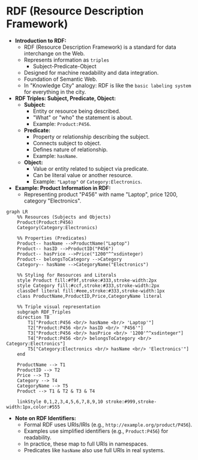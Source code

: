 # RDF (Resource Description Framework)

- **Introduction to RDF:**
  - RDF (Resource Description Framework) is a standard for data interchange on the Web.
  - Represents information as `triples`
    - Subject-Predicate-Object
  - Designed for machine readability and data integration.
  - Foundation of Semantic Web.
  - In "Knowledge City" analogy: RDF is like the `basic labeling system` for everything in the city.
- **RDF Triples: Subject, Predicate, Object:**
  - **Subject:**
    - Entity or resource being described.
    - "What" or "who" the statement is about.
    - Example: `Product:P456`.
  - **Predicate:**
    - Property or relationship describing the subject.
    - Connects subject to object.
    - Defines nature of relationship.
    - Example: `hasName`.
  - **Object:**
    - Value or entity related to subject via predicate.
    - Can be literal value or another resource.
    - Example: `"Laptop"` or `Category:Electronics`.
- **Example: Product Information in RDF:**
  - Representing product "P456" with name "Laptop", price 1200, category "Electronics".

```mermaid
graph LR
    %% Resources (Subjects and Objects)
    Product(Product:P456)
    Category(Category:Electronics)

    %% Properties (Predicates)
    Product-- hasName -->ProductName("Laptop")
    Product-- hasID -->ProductID("P456")
    Product-- hasPrice -->Price("1200"^^xsdinteger)
    Product-- belongsToCategory -->Category
    Category-- hasName -->CategoryName("Electronics")

    %% Styling for Resources and Literals
    style Product fill:#f9f,stroke:#333,stroke-width:2px
    style Category fill:#ccf,stroke:#333,stroke-width:2px
    classDef literal fill:#eee,stroke:#333,stroke-width:1px
    class ProductName,ProductID,Price,CategoryName literal

    %% Triple visual representation
    subgraph RDF_Triples
    direction TB
        T1["Product:P456 <br/> hasName <br/> 'Laptop'"]
        T2["Product:P456 <br/> hasID <br/> 'P456'"]
        T3["Product:P456 <br/> hasPrice <br/> '1200'^^xsdinteger"]
        T4["Product:P456 <br/> belongsToCategory <br/> Category:Electronics"]
        T5["Category:Electronics <br/> hasName <br/> 'Electronics'"]
    end

    ProductName --> T1
    ProductID --> T2
    Price --> T3
    Category --> T4
    CategoryName --> T5
    Product --> T1 & T2 & T3 & T4

    linkStyle 0,1,2,3,4,5,6,7,8,9,10 stroke:#999,stroke-width:1px,color:#555
```

- **Note on RDF Identifiers:**
  - Formal RDF uses URIs/IRIs (e.g., `http://example.org/product/P456`).
  - Examples use simplified identifiers (e.g., `Product:P456`) for readability.
  - In practice, these map to full URIs in namespaces.
  - Predicates like `hasName` also use full URIs in real systems.

